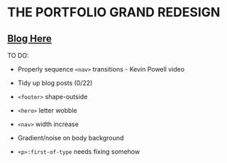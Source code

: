 # THE PORTFOLIO GRAND REDESIGN

## [Blog Here](https://startinmerc.home.blog/)

TO DO:

* Properly sequence `<nav>` transitions - Kevin Powell video

* Tidy up blog posts (0/22)
* `<footer>` shape-outside
* `<hero>` letter wobble
* `<nav>` width increase
* Gradient/noise on body background
* `<p>:first-of-type` needs fixing somehow
